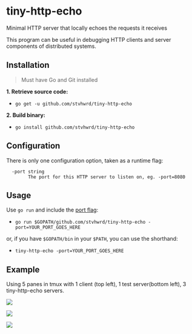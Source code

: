 # tiny-http-echo
Minimal HTTP server that locally echoes the requests it receives

This program can be useful in debugging HTTP clients and server components of distributed systems.

## Installation

> Must have Go and Git installed

**1. Retrieve source code:**

* `go get -u github.com/stvhwrd/tiny-http-echo`

**2. Build binary:**

* `go install github.com/stvhwrd/tiny-http-echo`

## Configuration

There is only one configuration option, taken as a runtime flag:
```
  -port string
        The port for this HTTP server to listen on, eg. -port=8080
```

## Usage

Use `go run` and include the [port flag](#configuration):

* `go run $GOPATH/github.com/stvhwrd/tiny-http-echo -port=YOUR_PORT_GOES_HERE`

or, if you have `$GOPATH/bin` in your `$PATH`, you can use the shorthand:

* `tiny-http-echo -port=YOUR_PORT_GOES_HERE`

## Example

Using 5 panes in tmux with 1 client (top left), 1 test server(bottom left), 3 tiny-http-echo servers.

![](https://i.imgur.com/SEHWC7x.png)

![](https://i.imgur.com/dX40o0R.png)

![](https://i.imgur.com/Uu8kI4h.png)
